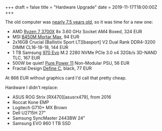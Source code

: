 +++
draft = false
title = "Hardware Upgrade"
date = 2019-11-17T18:00:00Z
+++

The old computer was [nearly 7.5 years old][hw2012], so it was time for a new one:

 * AMD [Ryzen 7 3700X][ryzen7] 8x 3.60 GHz Socket AM4 Boxed, 324 EUR
 * MSI [B450M Mortar Max][b450m], 94 EUR
 * 2x16GB Crucial [Ballistix Sport LT][basport] V2 Dual Rank DDR4-3200 DIMM CL16-18-18, 144 EUR
 * 1 TB Samsung [970 Evo][970evo] M.2 2280 NVMe PCIe 3.0 x4 32Gb/s 3D-NAND TLC, 167 EUR
 * 500W be quiet! [Pure Power 11][pp500] Non-Modular PSU, 56 EUR
 * Fractal Design [Define C][definec], black, 77 EUR

At 866 EUR without graphics card I'd call that pretty cheap.

Hardware I didn't replace:

 * ASUS ROG Strix [RX470][asusrx479], from 2016
 * Roccat Kone EMP
 * Logitech G710+ MX Brown
 * Dell U2715H 27"
 * Samsung SyncMaster 2443BW 24”
 * Samsung EVO 860 1 TB SSD

[hw2012]: /blog/2012/hardware-upgrade
[ryzen7]: https://www.amd.com/en/products/cpu/amd-ryzen-7-3700x
[b450m]: https://www.msi.com/Motherboard/B450M-MORTAR-MAX.html
[baspart]: https://www.crucial.com/usa/en/memory-ballistix-sport-lt
[970evo]: https://www.samsung.com/us/computing/memory-storage/solid-state-drives/ssd-970-evo-nvme-m-2-1tb-mz-v7e1t0bw/
[pp500]: https://www.bequiet.com/en/powersupply/1546
[definec]: https://www.fractal-design.com/products/cases/define/define-c/black/
[asusrx470]: https://www.asus.com/us/Graphics-Cards/ROG-STRIX-RX470-O4G-GAMING/
